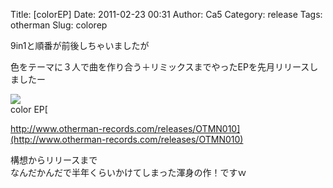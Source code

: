 Title: [colorEP]
Date: 2011-02-23 00:31
Author: Ca5
Category: release
Tags: otherman
Slug: colorep

9in1と順番が前後しちゃいましたが  

色をテーマに３人で曲を作り合う＋リミックスまでやったEPを先月リリースしましたー

![](http://www.archive.org/download/OTMN010/folder.jpg)  
color EP[  

http://www.otherman-records.com/releases/OTMN010](http://www.otherman-records.com/releases/OTMN010)

構想からリリースまで  
なんだかんだで半年くらいかけてしまった渾身の作！ですｗ
